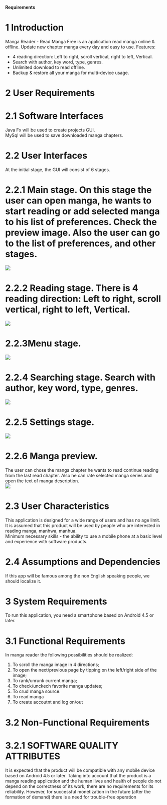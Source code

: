 **Requirements**
# 1 Introduction  

Manga Reader - Read Manga Free is an application read manga online & offline. Update new chapter manga every day and easy to use.
Features:     
- 4 reading direction: Left to right, scroll vertical, right to left, Vertical.    
- Search with author, key word, type, genres.       
- Unlimited download to read offline.    
- Backup & restore all your manga for multi-device usage.       
            
# 2 User Requirements       
            
# 2.1 Software Interfaces                 
Java Fx will be used to create projects GUI.             
MySql will be used to save downloaded manga chapters.   

# 2.2 User Interfaces                   
At the initial stage, the GUI will consist of 6 stages. 

# 2.2.1 Main stage. On this stage the user can open manga, he wants to start reading or add selected manga to his list of preferences.   Check the preview image. Also the user can go to the list of preferences, and other stages.   
![](MockUps/images/main%20stage.png)  

# 2.2.2 Reading stage. There is 4 reading direction: Left to right, scroll vertical, right to left, Vertical.   
![](MockUps/images/manga%20preview.png)             

# 2.2.3Menu stage.   
![](MockUps/images/menu.png)     

# 2.2.4 Searching stage. Search with author, key word, type, genres.    
![](MockUps/images/readig.png)   

# 2.2.5 Settings stage.          
![](MockUps/images/search.png)   

# 2.2.6 Manga preview. 
The user can chose the manga chapter he wants to read continue reading from the last read chapter. Also he can rate selected manga series and open the text of manga description.      
![](MockUps/images/settings.png) 
            
# 2.3 User Characteristics    
This application is designed for a wide range of users and has no age limit. It is assumed that this product will be used by people who are interested in reading manga, manhwa, manhua.  
Minimum necessary skills - the ability to use a mobile phone at a basic level and experience with software products.
# 2.4 Assumptions and Dependencies              
If this app will be famous among the non English speaking people, we should localize it.              
            
# 3 System Requirements   
To run this application, you need a smartphone based on Android 4.5 or later.  
            
# 3.1 Functional Requirements   
In manga reader the following possibilities should be realized:   
1. To scroll the manga image in 4 directions;   
2. To open the next/previous page by tipping on the left/right side of the image;   
3. To rank/unrunk current manga;    
4. To check/unckech favorite manga updates;     
5. To crud manga source.
6. To read manga
7. To create accoutnt and log on/out

# 3.2 Non-Functional Requirements  
    
# 3.2.1 SOFTWARE QUALITY ATTRIBUTES     
It is expected that the product will be compatible with any mobile device based on Android 4.5 or later. Taking into account that the product is a manga reading application and the human lives and health of people do not depend on the correctness of its work, there are no requirements for its reliability. However, for successful monetization in the future (after the formation of demand) there is a need for trouble-free operation

